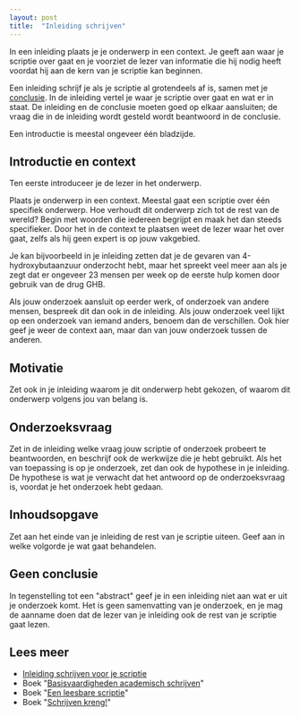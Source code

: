 ```yaml
---
layout: post
title:  "Inleiding schrijven"
---
```

In een inleiding plaats je je onderwerp in een context. Je geeft aan waar je scriptie over gaat en je voorziet de lezer van informatie die hij nodig heeft voordat hij aan de kern van je scriptie kan beginnen.
<p>
Een inleiding schrijf je als je scriptie al grotendeels af is, samen met je <a href="/docs/28/55_Conclusie_schrijven.html">conclusie</a>. In de inleiding vertel je waar je scriptie over gaat en wat er in staat. De inleiding en de conclusie moeten goed op elkaar aansluiten; de vraag die in de inleiding wordt gesteld wordt beantwoord in de conclusie.
</p><p>
Een introductie is meestal ongeveer één bladzijde.
</p>

<h2>Introductie en context</h2>
<p>
Ten eerste introduceer je de lezer in het onderwerp. 
</p><p>
Plaats je onderwerp in een context. Meestal gaat een scriptie over één specifiek onderwerp. Hoe verhoudt dit onderwerp zich tot de rest van de wereld? Begin met woorden die iedereen begrijpt en maak het dan steeds specifieker. Door het in de context te plaatsen weet de lezer waar het over gaat, zelfs als hij geen expert is op jouw vakgebied.
</p><p>
Je kan bijvoorbeeld in je inleiding zetten dat je de gevaren van 4-hydroxybutaanzuur onderzocht hebt, maar het spreekt veel meer aan als je zegt dat er ongeveer 23 mensen per week op de eerste hulp komen door gebruik van de drug GHB.
</p><p>
Als jouw onderzoek aansluit op eerder werk, of onderzoek van andere mensen, bespreek dit dan ook in de inleiding. Als jouw onderzoek veel lijkt op een onderzoek van iemand anders, benoem dan de verschillen. Ook hier geef je weer de context aan, maar dan van jouw onderzoek tussen de anderen.
</p>

<h2>Motivatie</h2>
<p>
Zet ook in je inleiding waarom je dit onderwerp hebt gekozen, of waarom dit onderwerp volgens jou van belang is.
</p>

<h2>Onderzoeksvraag</h2>

<p>
Zet in de inleiding welke vraag jouw scriptie of onderzoek probeert te beantwoorden, en beschrijf ook de werkwijze die je hebt gebruikt. Als het van toepassing is op je onderzoek, zet dan ook de hypothese in je inleiding. De hypothese is wat je verwacht dat het antwoord op de onderzoeksvraag is, voordat je het onderzoek hebt gedaan.
</p>

<h2>Inhoudsopgave</h2>

<p>
Zet aan het einde van je inleiding de rest van je scriptie uiteen. Geef aan in welke volgorde je wat gaat behandelen.
</p>

<h2>Geen conclusie</h2>

<p>
In tegenstelling tot een "abstract" geef je in een inleiding niet aan wat er uit je onderzoek komt. Het is geen samenvatting van je onderzoek, en je mag de aanname doen dat de lezer van je inleiding ook de rest van je scriptie gaat lezen.
</p>

<h2>Lees meer</h2>
<ul>
<li><a href="https://www.scribbr.nl/scriptie-structuur/een-inleiding-schrijven-voor-je-scriptie/">Inleiding schrijven voor je scriptie</a></li>
<li>Boek "<a title="Francien Schoordijk, &euro; 27,50" href="http://www.bol.com/nl/p/basisvaardigheden-academisch-schrijven/9200000025136177/">Basisvaardigheden academisch schrijven</a>"</li>
<li>Boek "<a title="Warna Oosterbaan, &euro; 12,50" href="http://www.bol.com/nl/p/een-leesbare-scriptie/9200000025959542/">Een leesbare scriptie</a>"</li>
<li>Boek "<a href="http://www.bol.com/nl/p/schrijven-kreng/9200000030255223/">Schrijven kreng!</a>"</li>
</ul>
